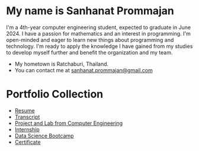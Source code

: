 My name is Sanhanat Prommajan
======================================

I'm a 4th-year computer engineering student, expected to graduate in June 2024. I have a passion for mathematics and an interest in programming. I'm open-minded and eager to learn new things about programming and technology. I'm ready to apply the knowledge I have gained from my studies to develop myself further and benefit the organization and my team.

* My hometown is Ratchaburi, Thailand.
* You can contact me at [sanhanat.prommajan@gmail.com](mailto:sanhanat.prommajan@gmail.com)

# Portfolio Collection
- [Resume](https://github.com/monsanhanat/Portfolio/blob/main/Resume-Sanhanat.pdf)
- [Transcript](https://github.com/monsanhanat/Portfolio/blob/main/Transcript.pdf)
- [Project and Lab from Computer Engineering](https://github.com/monsanhanat/Portfolio/tree/main/Project_CPE)
- [Internship](https://github.com/monsanhanat/Portfolio/tree/main/Internship)
- [Data Science Bootcamp](https://github.com/monsanhanat/Portfolio/tree/main/Data_Science_Bootcamp)
- [Certificate](https://github.com/monsanhanat/Portfolio/tree/main/Certificate)
